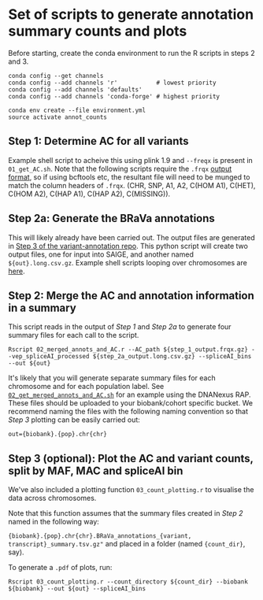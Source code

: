# Set of scripts to generate annotation summary counts and plots

Before starting, create the conda environment to run the R scripts in steps 2 and 3.

```
conda config --get channels
conda config --add channels 'r'           # lowest priority
conda config --add channels 'defaults'
conda config --add channels 'conda-forge' # highest priority

conda env create --file environment.yml
source activate annot_counts
```

## Step 1: Determine AC for all variants
Example shell script to acheive this using plink 1.9 and `--freqx` is present in `01_get_AC.sh`.
Note that the following scripts require the `.frqx` [output format](https://www.cog-genomics.org/plink/1.9/formats#frqx), so if using bcftools etc, the resultant file will need to be munged to match the column headers of `.frqx`.
(CHR, SNP, A1, A2, C(HOM A1), C(HET), C(HOM A2), C(HAP A1), C(HAP A2), C(MISSING)).

## Step 2a: Generate the BRaVa annotations
This will likely already have been carried out. The output files are generated in [Step 3 of the variant-annotation repo](https://github.com/BRaVa-genetics/variant-annotation#3-run-the-python-brava-annotation-script-to-extract-variant-annotations). This python script will create two output files, one for input into SAIGE, and another named `${out}.long.csv.gz`.
Example shell scripts looping over chromosomes are [here](https://github.com/BRaVa-genetics/variant-annotation/blob/main/SAIGE_annotations/scripts/brava_create_annot.sh).

## Step 2: Merge the AC and annotation information in a summary
This script reads in the output of *Step 1* and *Step 2a* to generate four summary files for each call to the script.

```
Rscript 02_merged_annots_and_AC.r --AC_path ${step_1_output.frqx.gz} --vep_spliceAI_processed ${step_2a_output.long.csv.gz} --spliceAI_bins --out ${out}
```
It's likely that you will generate separate summary files for each chromosome and for each population label. See [`02_get_merged_annots_and_AC.sh`](https://github.com/astheeggeggs/BRaVa_curation/blob/main/QC/annotation_summary/02_get_merged_annots_and_AC.sh) for an example using the DNANexus RAP.
These files should be uploaded to your biobank/cohort specific bucket. We recommend naming the files with the following naming convention so that *Step 3* plotting can be easily carried out:

```
out={biobank}.{pop}.chr{chr}
```

## Step 3 (optional): Plot the AC and variant counts, split by MAF, MAC and spliceAI bin
We've also included a plotting function `03_count_plotting.r` to visualise the data across chromosomes.

Note that this function assumes that the summary files created in *Step 2* named in the following way:

`{biobank}.{pop}.chr{chr}.BRaVa_annotations_{variant, transcript}_summary.tsv.gz"` and placed in a folder (named `{count_dir}`, say).

To generate a `.pdf` of plots, run:

```
Rscript 03_count_plotting.r --count_directory ${count_dir} --biobank ${biobank} --out ${out} --spliceAI_bins
```


